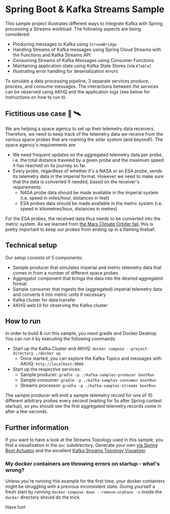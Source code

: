 # Spring Boot & Kafka Streams Sample

This sample project illustrates different ways to integrate Kafka with Spring, processing a Streams workload. The following aspects are being considered:

- Producing messages to Kafka using `StreamBridge`
- Handling Streams of Kafka messages using Spring Cloud Streams with the Functions and Kafka Streams API
- Consuming Streams of Kafka Messages using Consumer Functions
- Maintaining application state using Kafka State Stores (via `KTable`)
- Illustrating error handling for deserialization errors

To simulate a data processing pipeline, 3 separate services produce, process, and consume messages. The interactions between the services can be observed using AKHQ and the application logs (see below for instructions on how to run it).

## Fictitious use case 📡 🛰️

We are helping a space agency to set up their telemetry data receivers. Therefore, we need to keep track of the telemetry data we receive from the various space probes that are roaming the solar system (and beyond!). The space agency's requirements are:

- We need frequent updates on the aggregated telemetry data per probe, i.e. the total distance traveled by a given probe and the maximum speed it has reached on its journey so far.
- Every probe, regardless of whether it's a NASA or an ESA probe, sends its telemetry data in the imperial format. However we need to make sure that the data is converted if needed, based on the receiver's requirements:
  - NASA probe data should be made available in the imperial system (i.e. speed in miles/hour, distances in feet)
  - ESA probes data should be made available in the metric system (i.e. speed in kilometres/hour, distances in metres)

For the ESA probes, the received data thus needs to be converted into the metric system. As we learned from [the Mars Climate Orbiter fail](https://en.wikipedia.org/wiki/Mars_Climate_Orbiter), this is pretty important to keep our probes from ending up in a flaming fireball.

## Technical setup

Our setup consists of 5 components:

- Sample producer that simulates imperial and metric telemetry data that comes in from a number of different space probes
- Aggregator component that brings the data into the desired aggregated format
- Sample consumer that ingests the (aggregated) imperial telemetry data and converts it into metric units if necessary
- Kafka cluster for data transfer
- AKHQ web UI for observing the Kafka cluster

## How to run

In order to build & run this sample, you need gradle and Docker Desktop.
You can run it by executing the following commands:

- Start up the Kafka Cluster and AKHQ: `docker compose --project-directory ./docker up`
    - Once started, you can explore the Kafka Topics and messages with AKHQ: `http://localhost:9080`
- Start up the respective services:
  - Sample producer: `gradle -p ./kafka-samples-producer bootRun`
  - Sample consumer: `gradle -p ./kafka-samples-consumer bootRun`
  - Streams processor: `gradle -p ./kafka-samples-streams bootRun`

The sample producer will emit a sample telemetry record for one of 10 different arbitrary probes every second (waiting for 5s after Spring context startup), so you should see the first aggregated telemetry records come in after a few seconds.

## Further information

If you want to have a look at the Streams Topology used in this sample, you find a visualization in the `doc` subdirectory. Generate your own [via Spring Boot Actuator](http://localhost:8080/actuator/kafkastreamstopology/kafka-telemetry-data-aggregator) and the excellent [Kafka Streams Topology Visualizer](https://zz85.github.io/kafka-streams-viz/).

### My docker containers are throwing errors on startup - what's wrong?

Unless you're running this example for the first time, your docker containers might be struggling with a previous inconsistent state. Giving yourself a fresh start by running `docker-compose down --remove-orphans -v` inside the `docker` directory should do the trick.


Have fun!
